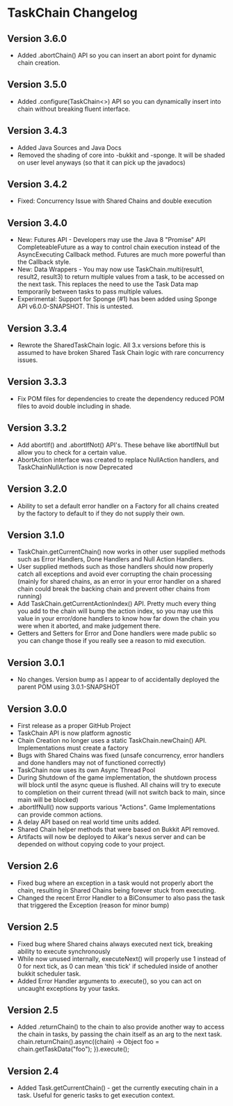 # TaskChain Changelog

## Version 3.6.0
* Added .abortChain() API so you can insert an abort point for dynamic chain creation.

## Version 3.5.0
* Added .configure(TaskChain<>) API so you can dynamically insert into chain without breaking fluent interface.

## Version 3.4.3
* Added Java Sources and Java Docs
* Removed the shading of core into -bukkit and -sponge. It will be shaded on user level anyways (so that it can pick up the javadocs)

## Version 3.4.2
* Fixed: Concurrency Issue with Shared Chains and double execution

## Version 3.4.0
* New: Futures API - Developers may use the Java 8 "Promise" API CompleteableFuture as a way to control chain execution instead of the AsyncExecuting Callback method. Futures are much more powerful than the Callback style.
* New: Data Wrappers - You may now use TaskChain.multi(result1, result2, result3) to return multiple values from a task, to be accessed on the next task. This replaces the need to use the Task Data map temporarily between tasks to pass multiple values.
* Experimental: Support for Sponge (#1) has been added using Sponge API v6.0.0-SNAPSHOT. This is untested. 

## Version 3.3.4
* Rewrote the SharedTaskChain logic. All 3.x versions before this is assumed to have broken Shared Task Chain logic with rare concurrency issues.

## Version 3.3.3
* Fix POM files for dependencies to create the dependency reduced POM files to avoid double including in shade.

## Version 3.3.2
* Add abortIf() and .abortIfNot() API's. These behave like abortIfNull but allow you to check for a certain value.
* AbortAction interface was created to replace NullAction handlers, and TaskChainNullAction is now Deprecated

## Version 3.2.0
* Ability to set a default error handler on a Factory for all chains created by the factory to default to if they do not supply their own.

## Version 3.1.0
* TaskChain.getCurrentChain() now works in other user supplied methods such as Error Handlers, Done Handlers and Null Action Handlers. 
* User supplied methods such as those handlers should now properly catch all exceptions and avoid ever corrupting the chain processing (mainly for shared chains, as an error in your error handler on a shared chain could break the backing chain and prevent other chains from running)
* Add TaskChain.getCurrentActionIndex() API. Pretty much every thing you add to the chain will bump the action index, so you may use this value in your error/done handlers to know how far down the chain you were when it aborted, and make judgement there.
* Getters and Setters for Error and Done handlers were made public so you can change those if you really see a reason to mid execution.

## Version 3.0.1
* No changes. Version bump as I appear to of accidentally deployed the parent POM using 3.0.1-SNAPSHOT

## Version 3.0.0
* First release as a proper GitHub Project
* TaskChain API is now platform agnostic
* Chain Creation no longer uses a static TaskChain.newChain() API. Implementations must create a factory 
* Bugs with Shared Chains was fixed (unsafe concurrency, error handlers and done handlers may not of functioned correctly)
* TaskChain now uses its own Async Thread Pool
* During Shutdown of the game implementation, the shutdown process will block until the async queue is flushed. All chains will try to execute to completion on their current thread (will not switch back to main, since main will be blocked)
* .abortIfNull() now supports various "Actions". Game Implementations can provide common actions.
* A delay API based on real world time units added.
* Shared Chain helper methods that were based on Bukkit API removed.
* Artifacts will now be deployed to Aikar's nexus server and can be depended on without copying code to your project.

## Version 2.6
* Fixed bug where an exception in a task would not properly abort the chain, resulting in Shared Chains being forever stuck from executing.
* Changed the recent Error Handler to a BiConsumer to also pass the task that triggered the Exception (reason for minor bump)

## Version 2.5
* Fixed bug where Shared chains always executed next tick, breaking ability to execute synchronously
* While now unused internally, executeNext() will properly use 1 instead of 0 for next tick, as 0 can mean 'this tick' if scheduled inside of another bukkit scheduler task.
* Added Error Handler arguments to .execute(), so you can act on uncaught exceptions by your tasks.

## Version 2.5
* Added .returnChain() to the chain to also provide another way to access the chain in tasks, by passing the chain itself as an arg to the next task. chain.returnChain().async((chain) -> Object foo = chain.getTaskData("foo"); }).execute();

## Version 2.4
* Added Task.getCurrentChain() - get the currently executing chain in a task. Useful for generic tasks to get execution context.
